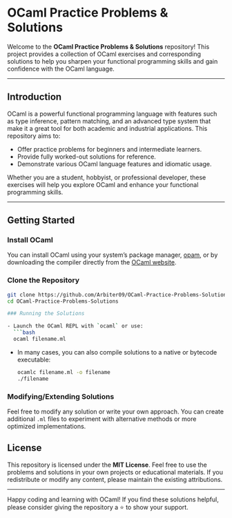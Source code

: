 # OCaml Practice Problems & Solutions

Welcome to the **OCaml Practice Problems & Solutions** repository! This project provides a collection of OCaml exercises and corresponding solutions to help you sharpen your functional programming skills and gain confidence with the OCaml language.

---

## Introduction

OCaml is a powerful functional programming language with features such as type inference, pattern matching, and an advanced type system that make it a great tool for both academic and industrial applications. This repository aims to:

- Offer practice problems for beginners and intermediate learners.
- Provide fully worked-out solutions for reference.
- Demonstrate various OCaml language features and idiomatic usage.

Whether you are a student, hobbyist, or professional developer, these exercises will help you explore OCaml and enhance your functional programming skills.

---

## Getting Started

### Install OCaml

You can install OCaml using your system’s package manager, [opam](https://opam.ocaml.org/), or by downloading the compiler directly from the [OCaml website](https://ocaml.org/).

### Clone the Repository

````bash
git clone https://github.com/Arbiter09/OCaml-Practice-Problems-Solutions.git
cd OCaml-Practice-Problems-Solutions

### Running the Solutions

- Launch the OCaml REPL with `ocaml` or use:
  ```bash
  ocaml filename.ml
````

- In many cases, you can also compile solutions to a native or bytecode executable:
  ```bash
  ocamlc filename.ml -o filename
  ./filename
  ```

### Modifying/Extending Solutions

Feel free to modify any solution or write your own approach. You can create additional `.ml` files to experiment with alternative methods or more optimized implementations.

## License

This repository is licensed under the **MIT License**. Feel free to use the problems and solutions in your own projects or educational materials. If you redistribute or modify any content, please maintain the existing attributions.

---

Happy coding and learning with OCaml! If you find these solutions helpful, please consider giving the repository a ⭐ to show your support.
